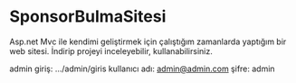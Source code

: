 # SponsorBulmaSitesi
Asp.net Mvc ile kendimi geliştirmek için çalıştığım zamanlarda yaptığım bir web sitesi. İndirip projeyi inceleyebilir, kullanabilirsiniz.

admin giriş: .../admin/giris
kullanıcı adı: admin@admin.com 
şifre: admin
